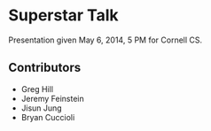 # Superstar Talk

Presentation given May 6, 2014, 5 PM for Cornell CS.

## Contributors
* Greg Hill
* Jeremy Feinstein
* Jisun Jung
* Bryan Cuccioli
